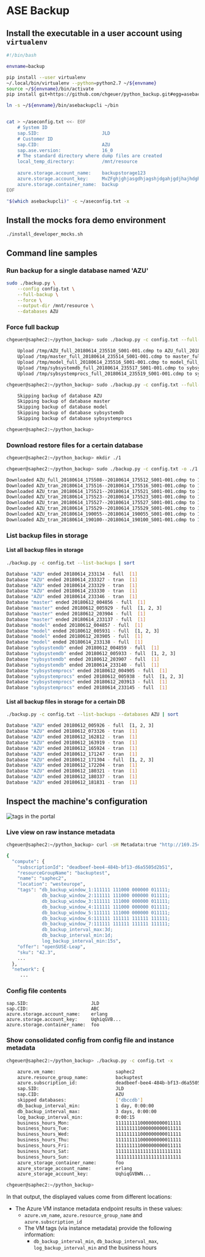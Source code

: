# ASE Backup

## Install the executable in a user account using `virtualenv`

```bash
#!/bin/bash

envname=backup

pip install --user virtualenv
~/.local/bin/virtualenv --python=python2.7 ~/${envname}
source ~/${envname}/bin/activate
pip install git+https://github.com/chgeuer/python_backup.git#egg=asebackupcli

ln -s ~/${envname}/bin/asebackupcli ~/bin


cat > ~/aseconfig.txt <<- EOF
	# System ID
	sap.SID:                       JLD
	# Customer ID
	sap.CID:                       AZU
	sap.ase.version:               16_0
	# The standard directory where dump files are created
	local_temp_directory:          /mnt/resource
	
	azure.storage.account_name:    backupstorage123
	azure.storage.account_key:     MvZFghjghjasgdhjagshjdgahjgdjhajhdghajgdjhgahjgdhjasgjhdgajhdghjasgjdhgahjgdjhagjhdgaj==
	azure.storage.container_name:  backup
EOF

"$(which asebackupcli)" -c ~/aseconfig.txt -x
```

## Install the mocks fora demo environment

```
./install_developer_mocks.sh
```

## Command line samples

### Run backup for a single database named 'AZU'

```bash
sudo ./backup.py \
    --config config.txt \
    --full-backup \
    --force \
    --output-dir /mnt/resource \
    --databases AZU
```

### Force full backup

```bash
chgeuer@saphec2:~/python_backup> sudo ./backup.py -c config.txt --full-backup --force

    Upload /tmp/AZU_full_20180614_235510_S001-001.cdmp to AZU_full_20180614_235510--20180614_235514_S001-001.cdmp
    Upload /tmp/master_full_20180614_235514_S001-001.cdmp to master_full_20180614_235514--20180614_235516_S001-001.cdmp
    Upload /tmp/model_full_20180614_235516_S001-001.cdmp to model_full_20180614_235516--20180614_235517_S001-001.cdmp
    Upload /tmp/sybsystemdb_full_20180614_235517_S001-001.cdmp to sybsystemdb_full_20180614_235517--20180614_235519_S001-001.cdmp
    Upload /tmp/sybsystemprocs_full_20180614_235519_S001-001.cdmp to sybsystemprocs_full_20180614_235519--20180614_235525_S001-001.cdmp

chgeuer@saphec2:~/python_backup> sudo ./backup.py -c config.txt --full-backup

    Skipping backup of database AZU
    Skipping backup of database master
    Skipping backup of database model
    Skipping backup of database sybsystemdb
    Skipping backup of database sybsystemprocs

chgeuer@saphec2:~/python_backup>
```

### Download restore files for a certain database

```bash
chgeuer@saphec2:~/python_backup> mkdir ./1

chgeuer@saphec2:~/python_backup> sudo ./backup.py -c config.txt -o ./1 -r 20180614_190056 -db AZU

Downloaded AZU_full_20180614_175508--20180614_175512_S001-001.cdmp to 1/AZU_full_20180614_175508_S001-001.cdmp
Downloaded AZU_tran_20180614_175516--20180614_175516_S001-001.cdmp to 1/AZU_tran_20180614_175516_S001-001.cdmp
Downloaded AZU_tran_20180614_175521--20180614_175521_S001-001.cdmp to 1/AZU_tran_20180614_175521_S001-001.cdmp
Downloaded AZU_tran_20180614_175523--20180614_175523_S001-001.cdmp to 1/AZU_tran_20180614_175523_S001-001.cdmp
Downloaded AZU_tran_20180614_175527--20180614_175527_S001-001.cdmp to 1/AZU_tran_20180614_175527_S001-001.cdmp
Downloaded AZU_tran_20180614_175529--20180614_175529_S001-001.cdmp to 1/AZU_tran_20180614_175529_S001-001.cdmp
Downloaded AZU_tran_20180614_190055--20180614_190055_S001-001.cdmp to 1/AZU_tran_20180614_190055_S001-001.cdmp
Downloaded AZU_tran_20180614_190100--20180614_190100_S001-001.cdmp to 1/AZU_tran_20180614_190100_S001-001.cdmp
```

### List backup files in storage

#### List all backup files in storage

```bash
./backup.py -c config.txt --list-backups | sort

Database "AZU" ended 20180614_233134 - full  [1]
Database "AZU" ended 20180614_233327 - tran  [1]
Database "AZU" ended 20180614_233329 - tran  [1]
Database "AZU" ended 20180614_233330 - tran  [1]
Database "AZU" ended 20180614_233346 - tran  [1]
Database "master" ended 20180612_004856 - full  [1]
Database "master" ended 20180612_005929 - full  [1, 2, 3]
Database "master" ended 20180612_203904 - full  [1]
Database "master" ended 20180614_233137 - full  [1]
Database "model" ended 20180612_004857 - full  [1]
Database "model" ended 20180612_005931 - full  [1, 2, 3]
Database "model" ended 20180612_203905 - full  [1]
Database "model" ended 20180614_233138 - full  [1]
Database "sybsystemdb" ended 20180612_004859 - full  [1]
Database "sybsystemdb" ended 20180612_005933 - full  [1, 2, 3]
Database "sybsystemdb" ended 20180612_203907 - full  [1]
Database "sybsystemdb" ended 20180614_233140 - full  [1]
Database "sybsystemprocs" ended 20180612_004905 - full  [1]
Database "sybsystemprocs" ended 20180612_005938 - full  [1, 2, 3]
Database "sybsystemprocs" ended 20180612_203913 - full  [1]
Database "sybsystemprocs" ended 20180614_233145 - full  [1]
```

#### List all backup files in storage for a certain DB

```bash
./backup.py -c config.txt --list-backups --databases AZU | sort

Database "AZU" ended 20180612_005926 - full  [1, 2, 3]
Database "AZU" ended 20180612_073326 - tran  [1]
Database "AZU" ended 20180612_162812 - tran  [1]
Database "AZU" ended 20180612_163919 - tran  [1]
Database "AZU" ended 20180612_165924 - tran  [1]
Database "AZU" ended 20180612_171247 - tran  [1]
Database "AZU" ended 20180612_171304 - full  [1, 2, 3]
Database "AZU" ended 20180612_172204 - tran  [1]
Database "AZU" ended 20180612_180321 - tran  [1]
Database "AZU" ended 20180612_180337 - tran  [1]
Database "AZU" ended 20180612_181831 - tran  [1]
```

## Inspect the machine's configuration

![tags in the portal][tags]

### Live view on raw instance metadata

```bash
chgeuer@saphec2:~/python_backup> curl -sH Metadata:true "http://169.254.169.254/metadata/instance?api-version=2017-12-01" | jq

{
  "compute": {
    "subscriptionId": "deadbeef-bee4-484b-bf13-d6a5505d2b51",
    "resourceGroupName": "backuptest",
    "name": "saphec2",
    "location": "westeurope",
    "tags": "db_backup_window_1:111111 111000 000000 011111;
             db_backup_window_2:111111 111000 000000 011111;
             db_backup_window_3:111111 111000 000000 011111;
             db_backup_window_4:111111 111000 000000 011111;
             db_backup_window_5:111111 111000 000000 011111;
             db_backup_window_6:111111 111111 111111 111111;
             db_backup_window_7:111111 111111 111111 111111;
             db_backup_interval_max:3d;
             db_backup_interval_min:1d;
             log_backup_interval_min:15s",
    "offer": "openSUSE-Leap",
    "sku": "42.3",
    ...
  },
  "network": {
     ...

```

### Config file contents

```
sap.SID:                       JLD
sap.CID:                       ABC
azure.storage.account_name:    erlang
azure.storage.account_key:     UqhiqGVB...
azure.storage.container_name:  foo
```

### Show consolidated config from config file and instance metadata

```bash
chgeuer@saphec2:~/python_backup> ./backup.py -c config.txt -x

    azure.vm_name:                      saphec2
    azure.resource_group_name:          backuptest
    azure.subscription_id:              deadbeef-bee4-484b-bf13-d6a5505d2b51
    sap.SID:                            JLD
    sap.CID:                            AZU
    skipped databases:                  ['dbccdb']
    db_backup_interval_min:             1 day, 0:00:00
    db_backup_interval_max:             3 days, 0:00:00
    log_backup_interval_min:            0:00:15
    business_hours_Mon:                 111111111000000000011111
    business_hours_Tue:                 111111111000000000011111
    business_hours_Wed:                 111111111000000000011111
    business_hours_Thu:                 111111111000000000011111
    business_hours_Fri:                 111111111000000000011111
    business_hours_Sat:                 111111111111111111111111
    business_hours_Sun:                 111111111111111111111111
    azure_storage_container_name:       foo
    azure_storage_account_name:         erlang
    azure_storage_account_key:          UqhiqGVBWN...

chgeuer@saphec2:~/python_backup>
```

In that output, the displayed values come from different locations: 

- The Azure VM instance metadata endpoint results in these values:
  - `azure.vm_name`, `azure.resource_group_name` and `azure.subscription_id`
  - The VM tags (via instance metadata) provide the following information: 
    - `db_backup_interval_min`, `db_backup_interval_max`, `log_backup_interval_min` and the business hours


[tags]:       docs/tags.png "tags in the portal"
[virtualenv]: https://packaging.python.org/guides/installing-using-pip-and-virtualenv/
